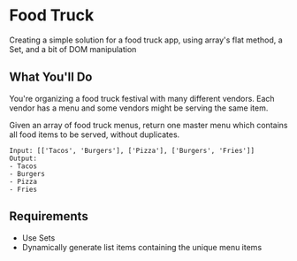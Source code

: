 # Food Truck

Creating a simple solution for a food truck app, using array's flat method, a Set, and a bit of DOM manipulation

## What You'll Do

You're organizing a food truck festival with many different vendors. Each vendor has a menu and some vendors might be serving the same item.

Given an array of food truck menus, return one master menu which contains all food items to be served, without duplicates.

```
Input: [['Tacos', 'Burgers'], ['Pizza'], ['Burgers', 'Fries']]
Output:
- Tacos
- Burgers
- Pizza
- Fries

```

## Requirements

- Use Sets
- Dynamically generate list items containing the unique menu items
